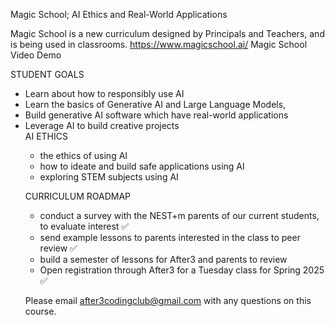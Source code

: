 Magic School; AI Ethics and Real-World Applications


Magic School is a new curriculum designed by Principals and Teachers, and is being used in classrooms.
https://www.magicschool.ai/
Magic School Video Demo


STUDENT GOALS
<ul>
  <li>Learn about how to responsibly use AI</li>
<li>Learn the basics of Generative AI and Large Language Models,</li>
<li>Build generative AI software which have real-world applications</li>
<li>Leverage AI to build creative projects</li>
AI ETHICS
  <ul>
<li>the ethics of using AI</li>
<li>how to ideate and build safe applications using AI</li>
<li>exploring STEM subjects using AI</li></ul>

CURRICULUM ROADMAP
<ul>
  <li>conduct a survey with the NEST+m parents of our current students, to evaluate interest ✅ </li>
  <li>send example lessons to parents interested in the class to peer review ✅ </li>
  <li>build a semester of lessons for After3 and parents to review </li>
  <li>Open registration through After3 for a Tuesday class for Spring 2025 ✅ </li>
</ul>

Please email after3codingclub@gmail.com with any questions on this course.

